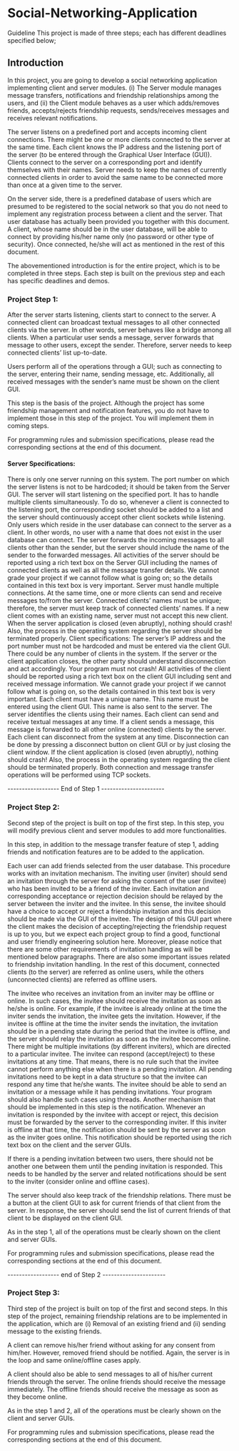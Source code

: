 # Social-Networking-Application
Guideline
This project is made of three steps; each has different deadlines specified below; 

## Introduction
In this project, you are going to develop a social networking application implementing client and server modules. (i) The Server module manages message transfers, notifications and friendship relationships among the users, and (ii) the Client module behaves as a user which adds/removes friends, accepts/rejects friendship requests, sends/receives messages and receives relevant notifications.

The server listens on a predefined port and accepts incoming client connections. There might be one or more clients connected to the server at the same time. Each client knows the IP address and the listening port of the server (to be entered through the Graphical User Interface (GUI)). Clients connect to the server on a corresponding port and identify themselves with their names. Server needs to keep the names of currently connected clients in order to avoid the same name to be connected more than once at a given time to the server.

On the server side, there is a predefined database of users which are presumed to be registered to the social network so that you do not need to implement any registration process between a client and the server. That user database has actually been provided you together with this document. A client, whose name should be in the user database, will be able to connect by providing his/her name only (no password or other type of security). Once connected, he/she will act as mentioned in the rest of this document.

The abovementioned introduction is for the entire project, which is to be completed in three steps. Each step is built on the previous step and each has specific deadlines and demos.

### Project Step 1:
After the server starts listening, clients start to connect to the server. A connected client can broadcast textual messages to all other connected clients via the server. In other words, server behaves like a bridge among all clients. When a particular user sends a message, server forwards that message to other users, except the sender. Therefore, server needs to keep connected clients’ list up-to-date.

Users perform all of the operations through a GUI; such as connecting to the server, entering their name, sending message, etc. Additionally, all received messages with the sender’s name must be shown on the client GUI.

This step is the basis of the project. Although the project has some friendship management and notification features, you do not have to implement those in this step of the project. You will implement them in coming steps.

For programming rules and submission specifications, please read the corresponding sections at the end of this document.

#### Server Specifications:
There is only one server running on this system.
The port number on which the server listens is not to be hardcoded; it should be taken from the Server GUI.
The server will start listening on the specified port. It has to handle multiple clients simultaneously. To do so, whenever a client is connected to the listening port, the corresponding socket should be added to a list and the server should continuously accept other client sockets while listening.
Only users which reside in the user database can connect to the server as a client. In other words, no user with a name that does not exist in the user database can connect.
The server forwards the incoming messages to all clients other than the sender, but the server should include the name of the sender to the forwarded messages.
All activities of the server should be reported using a rich text box on the Server GUI including the names of connected clients as well as all the message transfer details. We cannot grade your project if we cannot follow what is going on; so the details contained in this text box is very important.
Server must handle multiple connections. At the same time, one or more clients can send and receive messages to/from the server.
Connected clients’ names must be unique; therefore, the server must keep track of connected clients’ names. If a new client comes with an existing name, server must not accept this new client.
When the server application is closed (even abruptly), nothing should crash! Also, the process in the operating system regarding the server should be terminated properly.
Client specifications:
The server’s IP address and the port number must not be hardcoded and must be entered via the client GUI.
There could be any number of clients in the system.
If the server or the client application closes, the other party should understand disconnection and act accordingly. Your program must not crash!
All activities of the client should be reported using a rich text box on the client GUI including sent and received message information. We cannot grade your project if we cannot follow what is going on, so the details contained in this text box is very important.
Each client must have a unique name. This name must be entered using the client GUI. This name is also sent to the server. The server identifies the clients using their names.
Each client can send and receive textual messages at any time. If a client sends a message, this message is forwarded to all other online (connected) clients by the server.
Each client can disconnect from the system at any time. Disconnection can be done by pressing a disconnect button on client GUI or by just closing the client window.
If the client application is closed (even abruptly), nothing should crash! Also, the process in the operating system regarding the client should be terminated properly.
Both connection and message transfer operations will be performed using TCP sockets.

------------------ End of Step 1 ----------------------

### Project Step 2:
Second step of the project is built on top of the first step. In this step, you will modify previous client and server modules to add more functionalities.

In this step, in addition to the message transfer feature of step 1, adding friends and notification features are to be added to the application.

Each user can add friends selected from the user database. This procedure works with an invitation mechanism. The inviting user (inviter) should send an invitation through the server for asking the consent of the user (invitee) who has been invited to be a friend of the inviter. Each invitation and corresponding acceptance or rejection decision should be relayed by the server between the inviter and the invitee. In this sense, the invitee should have a choice to accept or reject a friendship invitation and this decision should be made via the GUI of the invitee. The design of this GUI part where the client makes the decision of accepting/rejecting the friendship request is up to you, but we expect each project group to find a good, functional and user friendly engineering solution here. Moreover, please notice that there are some other requirements of invitation handling as will be mentioned below paragraphs. There are also some important issues related to friendship invitation handling. In the rest of this document, connected clients (to the server) are referred as online users, while the others (unconnected clients) are referred as offline users.

The invitee who receives an invitation from an inviter may be offline or online. In such cases, the invitee should receive the invitation as soon as he/she is online. For example, if the invitee is already online at the time the inviter sends the invitation, the invitee gets the invitation. However, if the invitee is offline at the time the inviter sends the invitation, the invitation should be in a pending state during the period that the invitee is offline, and the server should relay the invitation as soon as the invitee becomes online.
There might be multiple invitations (by different inviters), which are directed to a particular invitee. The invitee can respond (accept/reject) to these invitations at any time. That means, there is no rule such that the invitee cannot perform anything else when there is a pending invitation. All pending invitations need to be kept in a data structure so that the invitee can respond any time that he/she wants.
The invitee should be able to send an invitation or a message while it has pending invitations. Your program should also handle such cases using threads.
Another mechanism that should be implemented in this step is the notification. Whenever an invitation is responded by the invitee with accept or reject, this decision must be forwarded by the server to the corresponding inviter. If this inviter is offline at that time, the notification should be sent by the server as soon as the inviter goes online. This notification should be reported using the rich text box on the client and the server GUIs.

If there is a pending invitation between two users, there should not be another one between them until the pending invitation is responded. This needs to be handled by the server and related notifications should be sent to the inviter (consider online and offline cases).

The server should also keep track of the friendship relations. There must be a button at the client GUI to ask for current friends of that client from the server. In response, the server should send the list of current friends of that client to be displayed on the client GUI.

As in the step 1, all of the operations must be clearly shown on the client and server GUIs.

For programming rules and submission specifications, please read the corresponding sections at the end of this document.

------------------ end of Step 2 ----------------------

### Project Step 3:
Third step of the project is built on top of the first and second steps. In this step of the project, remaining friendship relations are to be implemented in the application, which are (i) Removal of an existing friend and (ii) sending message to the existing friends.

A client can remove his/her friend without asking for any consent from him/her. However, removed friend should be notified. Again, the server is in the loop and same online/offline cases apply.

A client should also be able to send messages to all of his/her current friends through the server. The online friends should receive the message immediately. The offline friends should receive the message as soon as they become online.

As in the step 1 and 2, all of the operations must be clearly shown on the client and server GUIs.

For programming rules and submission specifications, please read the corresponding sections at the end of this document.


